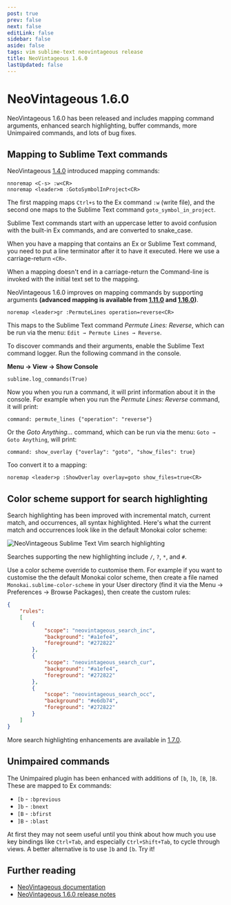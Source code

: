 ```yaml
---
post: true
prev: false
next: false
editLink: false
sidebar: false
aside: false
tags: vim sublime-text neovintageous release
title: NeoVintageous 1.6.0
lastUpdated: false
---
```


# NeoVintageous 1.6.0

NeoVintageous 1.6.0 has been released and includes mapping command arguments, enhanced search highlighting, buffer commands, more Unimpaired commands, and lots of bug fixes.


## Mapping to Sublime Text commands

NeoVintageous [1.4.0](/2017/11/01/neovintageous-1.4.0/) introduced mapping commands:

```vim
nnoremap <C-s> :w<CR>
nnoremap <leader>m :GotoSymbolInProject<CR>
```

The first mapping maps `Ctrl+s` to the Ex command `:w` (write file), and the second one maps to the Sublime Text command `goto_symbol_in_project`.

Sublime Text commands start with an uppercase letter to avoid confusion with the built-in Ex commands, and are converted to snake_case.

When you have a mapping that contains an Ex or Sublime Text command, you need to put a line terminator after it to have it executed. Here we use a carriage-return `<CR>`.

When a mapping doesn't end in a carriage-return the Command-line is invoked with the initial text set to the mapping.

NeoVintageous 1.6.0 improves on mapping commands by supporting arguments **(advanced mapping is available from [1.11.0](/2019/03/26/neovintageous-1.11.0/) and [1.16.0](/2019/06/05/neovintageous-1.16.0/))**.

```vim
noremap <leader>gr :PermuteLines operation=reverse<CR>
```

This maps to the Sublime Text command *Permute Lines: Reverse*, which can be run via the menu: `Edit → Permute Lines → Reverse`.

To discover commands and their arguments, enable the Sublime Text command logger. Run the following command in the console.

**Menu → View → Show Console**

```console
sublime.log_commands(True)
```

Now you when you run a command, it will print information about it in the console. For example when you run the *Permute Lines: Reverse* command, it will print:

```console
command: permute_lines {"operation": "reverse"}
```

Or the *Goto Anything...* command, which can be run via the menu: `Goto → Goto Anything`, will print:

```console
command: show_overlay {"overlay": "goto", "show_files": true}
```

Too convert it to a mapping:

```vim
noremap <leader>p :ShowOverlay overlay=goto show_files=true<CR>
```

## Color scheme support for search highlighting

Search highlighting has been improved with incremental match, current match, and occurrences, all syntax highlighted. Here's what the current match and occurrences look like in the default Monokai color scheme:

![NeoVintageous Sublime Text Vim search highlighting](/assets/images/2018-05-21-search-highlighting.webp)

Searches supporting the new highlighting include `/`, `?`, `*`, and `#`.

Use a color scheme override to customise them. For example if you want to customise the the default Monokai color scheme, then create a file named `Monokai.sublime-color-scheme` in your User directory (find it via the Menu → Preferences → Browse Packages), then create the custom rules:

```json
{
    "rules":
    [
        {
            "scope": "neovintageous_search_inc",
            "background": "#a1efe4",
            "foreground": "#272822"
        },
        {
            "scope": "neovintageous_search_cur",
            "background": "#a1efe4",
            "foreground": "#272822"
        },
        {
            "scope": "neovintageous_search_occ",
            "background": "#e6db74",
            "foreground": "#272822"
        }
    ]
}
```

More search highlighting enhancements are available in [1.7.0](/2018/09/02/neovintageous-1.7.0/).

## Unimpaired commands

The Unimpaired plugin has been enhanced with additions of `[b`, `]b`, `[B`, `]B`. These are mapped to Ex commands:

* `[b` - `:bprevious`
* `]b` - `:bnext`
* `[B` - `:bfirst`
* `]B` - `:blast`

At first they may not seem useful until you think about how much you use key bindings like `Ctrl+Tab`, and especially `Ctrl+Shift+Tab`, to cycle through views. A better alternative is to use `]b` and `[b`. Try it!

## Further reading

* [NeoVintageous documentation](https://neovintageous.github.io/)
* [NeoVintageous 1.6.0 release notes](https://github.com/NeoVintageous/NeoVintageous/releases/tag/1.6.0)
